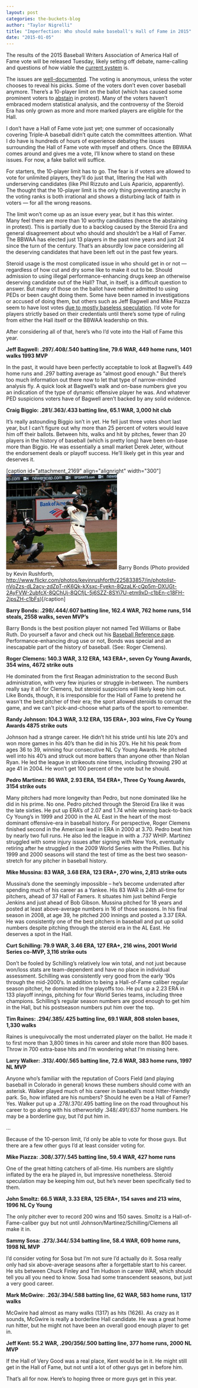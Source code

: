 ```yaml
---
layout: post
categories: the-buckets-blog
author: "Taylor Nigrelli"
title: "Imperfection: Who should make baseball's Hall of Fame in 2015"
date: "2015-01-05"
---
```


The results of the 2015 Baseball Writers Association of America Hall of Fame vote will be released Tuesday, likely setting off debate, name-calling and questions of how viable the [current system](http://www.beyondtheboxscore.com/2013/1/10/3857368/2013-baseball-hall-of-fame-vote-how-much-do-bbwaas-secret-ballots) is.

The issues are [well-documented](http://www.sandiegoreader.com/weblogs/game-day/2012/nov/15/headley-not-an-mpv-and-why-the-bbwaa-sucks/). The voting is anonymous, unless the voter chooses to reveal his picks. Some of the voters don’t even cover baseball anymore. There’s a 10-player limit on the ballot (which has caused some prominent voters to [abstain](http://deadspin.com/buster-olney-is-fed-up-with-hall-of-fame-voting-1666860847) in protest). Many of the voters haven’t embraced modern statistical analysis, and the controversy of the Steroid Era has only grown as more and more marked players are eligible for the Hall.

I don’t have a Hall of Fame vote just yet; one summer of occasionally covering Triple-A baseball didn’t quite catch the committees attention. What I do have is hundreds of hours of experience debating the issues surrounding the Hall of Fame vote with myself and others. Once the BBWAA comes around and gives me a vote, I’ll know where to stand on these issues. For now, a fake ballot will suffice.

For starters, the 10-player limit has to go. The fear is if voters are allowed to vote for unlimited players, they’ll do just that, littering the Hall with underserving candidates (like Phil Rizzuto and Luis Aparicio, apparently). The thought that the 10-player limit is the only thing preventing anarchy in the voting ranks is both irrational and shows a disturbing lack of faith in voters — for all the wrong reasons.

The limit won’t come up as an issue every year, but it has this winter. Many feel there are more than 10 worthy candidates (hence the abstaining in protest). This is partially due to a backlog caused by the Steroid Era and general disagreement about who should and shouldn’t be a Hall of Famer. The BBWAA has elected just 13 players in the past nine years and just 24 since the turn of the century. That’s an absurdly low pace considering all the deserving candidates that have been left out in the past few years.

Steroid usage is the most complicated issue in who should get in or not — regardless of how cut and dry some like to make it out to be. Should admission to using illegal performance-enhancing drugs keep an otherwise deserving candidate out of the Hall? That, in itself, is a difficult question to answer. But many of those on the ballot have neither admitted to using PEDs or been caught doing them. Some have been named in investigations or accused of doing them, but others such as Jeff Bagwell and Mike Piazza seem to have lost votes [due to mostly baseless speculation](http://deadspin.com/5164923/mike-piazzas-bacne-was-legendary-and-suspicious). I’d vote for players strictly based on their credentials until there’s some type of ruling from either the Hall itself or the BBWAA leadership on this.

After considering all of that, here’s who I’d vote into the Hall of Fame this year.

**Jeff Bagwell: .297/.408/.540 batting line, 79.6 WAR, 449 home runs, 1401 walks 1993 MVP**

In the past, it would have been perfectly acceptable to look at Bagwell’s 449 home runs and .297 batting average as “almost good enough." But there’s too much information out there now to let that type of narrow-minded analysis fly. A quick look at Bagwell’s walk and on-base numbers give you an indication of the type of dynamic offensive player he was. And whatever PED suspicions voters have of Bagwell aren’t backed by any solid evidence.

**Craig Biggio: .281/.363/.433 batting line, 65.1 WAR, 3,000 hit club**

It’s really astounding Biggio isn’t in yet. He fell just three votes short last year, but I can’t figure out why more than 25 percent of voters would leave him off their ballots. Between hits, walks and hit by pitches, fewer than 20 players in the history of baseball (which is pretty long) have been on-base more than Biggio. He was essentially a small market Derek Jeter, without the endorsement deals or playoff success. He’ll likely get in this year and deserves it.

\[caption id="attachment\_2169" align="alignright" width="300"\][![Barry Bonds (Photo provided by Kevin Rushforth, http://www.flickr.com/photos/kevinrushforth/225833857/in/photolist-nVoZzs-dL2acy-zdZpT-nK6Qk-kXsxc-Fyekn-8QzaLK-cQp5m-DXUGt-2AyFVW-2ubfcX-8QChUj-8QCfjL-5j6SZZ-8SYi7U-etm9xD-c1bEn-c18FH-2jpsZH-c1bFs) ](images/Barry-Bonds-300x258.jpg)](http://www.thehighscreen.com/wp-content/uploads/2015/01/Barry-Bonds.jpg) Barry Bonds (Photo provided by Kevin Rushforth, http://www.flickr.com/photos/kevinrushforth/225833857/in/photolist-nVoZzs-dL2acy-zdZpT-nK6Qk-kXsxc-Fyekn-8QzaLK-cQp5m-DXUGt-2AyFVW-2ubfcX-8QChUj-8QCfjL-5j6SZZ-8SYi7U-etm9xD-c1bEn-c18FH-2jpsZH-c1bFs)\[/caption\]

**Barry Bonds: .298/.444/.607 batting line, 162.4 WAR, 762 home runs, 514 steals, 2558 walks, seven MVP’s**

Barry Bonds is the best position player not named Ted Williams or Babe Ruth. Do yourself a favor and check out his [Baseball Reference page](http://www.baseball-reference.com/players/b/bondsba01.shtml). Performance-enhancing drug use or not, Bonds was special and an inescapable part of the history of baseball. (See: Roger Clemens).

**Roger Clemens: 140.3 WAR, 3.12 ERA, 143 ERA+, seven Cy Young Awards, 354 wins, 4672 strike outs**

He dominated from the first Reagan administration to the second Bush administration, with very few injuries or struggle in-between. The numbers really say it all for Clemens, but steroid suspicions will likely keep him out. Like Bonds, though, it is irresponsible for the Hall of Fame to pretend he wasn't the best pitcher of their era; the sport allowed steroids to corrupt the game, and we can't pick-and-choose what parts of the sport to remember.

**Randy Johnson: 104.3 WAR, 3.12 ERA, 135 ERA+, 303 wins, Five Cy Young Awards 4875 strike outs**

Johnson had a strange career. He didn’t hit his stride until his late 20’s and won more games in his 40’s than he did in his 20’s. He hit his peak from ages 36 to 39, winning four consecutive NL Cy Young Awards. He pitched well into his 40’s and struck out more batters than anyone other than Nolan Ryan. He led the league in strikeouts nine times, including throwing 290 at age 41 in 2004. He won’t get 100 percent of the vote but he should.

**Pedro Martinez: 86 WAR, 2.93 ERA, 154 ERA+, Three Cy Young Awards, 3154 strike outs**

Many pitchers had more longevity than Pedro, but none dominated like he did in his prime. No one. Pedro pitched through the Steroid Era like it was the late sixties. He put up ERA’s of 2.07 and 1.74 while winning back-to-back Cy Young’s in 1999 and 2000 in the AL East in the heart of the most dominant offensive-era in baseball history. For perspective, Roger Clemens finished second in the American lead in ERA in 2000 at 3.70. Pedro beat him by nearly two full runs. He also led the league in with a .737 WHIP. Martinez struggled with some injury issues after signing with New York, eventually retiring after he struggled in the 2009 World Series with the Phillies. But his 1999 and 2000 seasons will stand the test of time as the best two season-stretch for any pitcher in baseball history.

**Mike Mussina: 83 WAR, 3.68 ERA, 123 ERA+, 270 wins, 2,813 strike outs**

Mussina’s done the seemingly impossible – he’s become underrated after spending much of his career as a Yankee. His 83 WAR is 24th all-time for pitchers, ahead of 37 Hall of Famers. It situates him just behind Fergie Jenkins and just ahead of Bob Gibson. Mussina pitched for 18 years and posted at least above-average numbers in 16 of those seasons. In his final season in 2008, at age 39, he pitched 200 innings and posted a 3.37 ERA. He was consistently one of the best pitchers in baseball and put up solid numbers despite pitching through the steroid era in the AL East. He deserves a spot in the Hall.

**Curt Schilling: 79.9 WAR, 3.46 ERA, 127 ERA+, 216 wins, 2001 World Series co-MVP, 3,116 strike outs**

Don’t be fooled by Schilling’s relatively low win total, and not just because won/loss stats are team-dependent and have no place in individual assessment. Schilling was consistently very good from the early ‘90s through the mid-2000’s. In addition to being a Hall-of-Fame caliber regular season pitcher, he dominated in the playoffs too. He put up a 2.23 ERA in 133 playoff innings, pitching for four World Series teams, including three champions. Schilling’s regular season numbers are good enough to get him in the Hall, but his postseason numbers put him over the top.

**Tim Raines: .294/.385/.425 batting line, 69.1 WAR, 808 stolen bases, 1,330 walks**

Raines is unequivocally the most underrated player on the ballot. He made it to first more than 3,800 times in his career and stole more than 800 bases. Throw in 700 extra-base hits and I’m wondering what I’m missing here.

**Larry Walker: .313/.400/.565 batting line, 72.6 WAR, 383 home runs, 1997 NL MVP**

Anyone who’s familiar with the reputation of Coors Field (and playing baseball in Colorado in general) knows these numbers should come with an asterisk. Walker played much of his career in baseball’s most hitter-friendly park. So, how inflated are his numbers? Should he even be a Hall of Famer? Yes. Walker put up a .278/.370/.495 batting line on the road throughout his career to go along with his otherworldly .348/.491/.637 home numbers. He may be a borderline guy, but I’d put him in.

…

Because of the 10-person limit, I’d only be able to vote for those guys. But there are a few other guys I’d at least consider voting for.

**Mike Piazza: .308/.377/.545 batting line, 59.4 WAR, 427 home runs**

One of the great hitting catchers of all-time. His numbers are slightly inflated by the era he played in, but impressive nonetheless. Steroid speculation may be keeping him out, but he’s never been specifically tied to them.

**John Smoltz: 66.5 WAR, 3.33 ERA, 125 ERA+, 154 saves and 213 wins, 1996 NL Cy Young**

The only pitcher ever to record 200 wins and 150 saves. Smoltz is a Hall-of-Fame-caliber guy but not until Johnson/Martinez/Schilling/Clemens all make it in.

**Sammy Sosa: .273/.344/.534 batting line, 58.4 WAR, 609 home runs, 1998 NL MVP**

I’d consider voting for Sosa but I’m not sure I’d actually do it. Sosa really only had six above-average seasons after a forgettable start to his career. He sits between Chuck Finley and Tim Hudson in career WAR, which should tell you all you need to know. Sosa had some transcendent seasons, but just a very good career.

**Mark McGwire: .263/.394/.588 batting line, 62 WAR, 583 home runs, 1317 walks**

McGwire had almost as many walks (1317) as hits (1626). As crazy as it sounds, McGwire is really a borderline Hall candidate. He was a great home run hitter, but he might not have been an overall good enough player to get in.

**Jeff Kent: 55.2 WAR, .290/356/.500 batting line, 377 home runs, 2000 NL MVP**

If the Hall of Very Good was a real place, Kent would be in it. He might still get in the Hall of Fame, but not until a lot of other guys get in before him.

That’s all for now. Here’s to hoping three or more guys get in this year.

